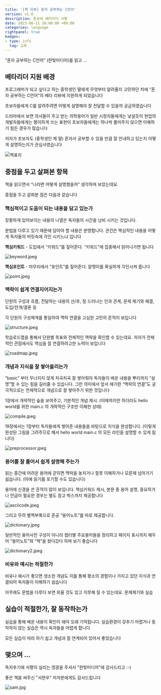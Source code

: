 ```yaml
---
title: '[책 리뷰] 혼자 공부하는 C언어'  
version: v1.0  
description: 혼공씨 베타리더 서평  
date: 2023-06-11 10:00:00 +09:00  
categories: language
rightpanel: true
badges:
- type: info  
  tag: 교육
---
```

“혼자 공부하는 C언어” (한빛미디어)를 읽고 ...
 
<!--more-->

## 베타리더 지원 배경

프로그래머가 되고 싶다고 하는 중학생인 딸에게 무엇부터 알려줄지 고민하던 차에 “혼자 공부하는 C언어”의 베타 리뷰에 지원하게 되었습니다

초보자들에게 C를 알려주려면 어떻게 설명해야 잘 전달할 수 있을까 궁금하였습니다  

드라마에서 보면 의사들이 주고 받는 의학용어가 일반 시청자들에게는 낯설듯이 현업의 개발자들에게는 평이하게 쓰는 표현이 초보자들에게는 하나씩 풀어주지 않으면 이해하기 힘든 경우가 많습니다 

저자가 초보자도 (중학생인 제 딸) 혼자서 공부할 수 있을 만큼 잘 안내하고 있는지 어떻게 설명하는지가 관심사였습니다

![책표지](/assets/img/hongongc/cover.jpeg)

## 중점을 두고 살펴본 항목

책을 읽으면서 “나라면 어떻게 설명했을까” 생각하며 보았는데요. 

중점을 두고 살펴본 점은 다음과 같습니다 

### 핵심적이고 도움이 되는 내용을 담고 있는가  
장황하게 있어보이는 내용의 나열은 독자들의 시간을 낭비 시키는 것입니다.   

문법을 다루고 있기 때문에 담아야 할 내용은 분명합니다. 관건은 핵심적인 내용을 어떻게 독자들의 머릿속에 각인 시키느냐 입니다  

**핵심키워드** - 도입에서 “키워드”를 짚어준다. “키워드”에 집중해서 읽어나가면 됩니다
        
![keyword.jpeg](/assets/img/hongongc/keyword.jpeg)
        
**핵심포인트** - 마무리에서 “포인트”를 짚어준다. 알맹이를 확실하게 각인시켜 줍니다
        
![point.jpeg](/assets/img/hongongc/point.jpeg)
        

### 맥락이 쉽게 연결지어지는가
단원의 구성과 흐름, 전달하는 내용의 선/후, 잘 드러나는 인과 관계, 문제 제기와 해결, 도입/전개/결론 등  

각 단원의 구성체계를 통일하여 맥락 연결을 고심한 고민의 흔적이 보입니다
    
![structure.jpeg](/assets/img/hongongc/structure.jpeg)
    
학습로드맵을 통해서 단원별 목표와 전체적인 맥락을 확인할 수 있는데요. 저자가 전체적인 관점에서도 핵심을 잘 연결하려고한 노력이 보입니다 
    
![roadmap.jpeg](/assets/img/hongongc/roadmap.jpeg)
    

### 개념과 지식을 잘 쌓아올리는가 
“basic” 부터 무너지지 않게 차곡차곡 잘 쌓아줘야 독자들이 배운 내용을 뿌리까지 “설명”할 수 있는 힘을 길러줄 수 있습니다. 그런 의미에서 앞서 얘기한 “맥락의 연결”도 궁극적으로는 전체적으로 개념으로 잘 쌓아주기 위한 것입니다  

1장에서 개략적인 숲을 보여주고, 기본적인 개념 제시. (이때까지만 하더라도 hello world를 위한 main.c 의 개략적인 구조만 이해한 상태)
    
![compile.jpeg](/assets/img/hongongc/compile.jpeg) 
    
19장에서는 1장부터 독자들에게 쌓아준 내용들을 바탕으로 지식을 완성합니다. (이렇게 완성된 그림을 그려주므로 해서 hello world main.c 의 모든 라인을 설명할 수 있게 됩니다)
    
![preprocessor.jpeg](/assets/img/hongongc/preprocessor.jpeg)
    

### 용어를 잘 풀어서 쉽게 설명해 주는가
읽는 중간에 어려운 용어에 갇히면 맥락을 놓치거나 잘못 이해하거나 모른채 넘어가기 쉽습니다. (아예 읽기를 포기할 수도 있습니다)  

용어에 신경을 쓴 흔적이 많이 보입니다. 핵심키워드 제시, 본문 중 용어 설명, 중요하거나 언급이 필요한 경우는 별도 참고 박스까지 제공합니다
    
![asciicode.jpeg](/assets/img/hongongc/asciicode.jpeg)
    
그리고  무려 별책부록으로 혼공 ”용어노트”를 따로 제공합니다. 
    
![dictionary.jpeg](/assets/img/hongongc/dictionary.jpeg)
    
일반적인 용어사전 구성이 아니라 챕터별 주요용어들을 정리하고 페이지 표시까지 해두어 “용어노트”와 “책”을 왔다갔다 하며 보기 좋습니다 
    
![dictionary2.jpeg](/assets/img/hongongc/dictionary2.jpeg)
    

### 비유와 예시는 적절한가
비유나 예시가 좋으면 생소한 개념도 이를 통해 평소의 경험이나 가지고 있던 지식과 연결되어 독자들이 이해하기 쉽습니다   

아무래도 문법을 다루다 보면 외울 것도 있고 지루해 질 수 있는데요. 문제제기와 실습

## 실습이 적절한가, 잘 동작하는가
실습을 통해 배운 내용이 확인이 돼야 오래 기억됩니다. 실습환경이 갖추기 어렵거나 동작하지 않는 실습은 역시 독자들을 어렵게 합니다   

모든 실습이 따라 하기 쉽고 개념과 잘 연계되어 있어서 좋았습니다

## 맺으며 ...

독자후기에 서평이 실리는 영광을 주셔서 "한빛미디어"에 감사드리고 :-)

좋은 책을 써주신 "서현우" 저자분에게도 감사드립니다

![sam.jpg](/assets/img/hongongc/sam.jpg)
